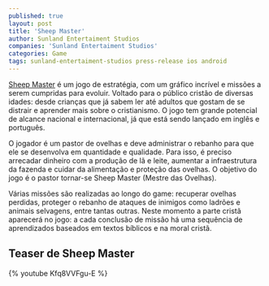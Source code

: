 ```yaml
---
published: true
layout: post
title: 'Sheep Master'
author: Sunland Entertaiment Studios 
companies: 'Sunland Entertaiment Studios'
categories: Game
tags: sunland-entertaiment-studios press-release ios android
---
```

[Sheep Master](http://www.sunlandstudios.com/sheepmaster/) é um jogo de estratégia, com um gráfico incrível e missões a serem cumpridas para evoluir. Voltado para o público cristão de diversas idades: desde crianças que já sabem ler até adultos que gostam de se distrair e aprender mais sobre o cristianismo. O jogo tem grande potencial de alcance nacional e internacional, já que está sendo lançado em inglês e português.

O jogador é um pastor de ovelhas e deve administrar o rebanho para que ele se desenvolva em quantidade e qualidade. Para isso, é preciso arrecadar dinheiro com a produção de lã e leite, aumentar a infraestrutura da fazenda e cuidar da alimentação e proteção das ovelhas. O objetivo do jogo é o pastor tornar-se Sheep Master (Mestre das Ovelhas).

Várias missões são realizadas ao longo do game: recuperar ovelhas perdidas, proteger o rebanho de ataques de inimigos como ladrões e animais selvagens, entre tantas outras. Neste momento a parte cristã aparecerá no jogo: a cada conclusão de missão há uma sequência de aprendizados baseados em textos bíblicos e na moral cristã.

## Teaser de Sheep Master
{% youtube Kfq8VVFgu-E %}
